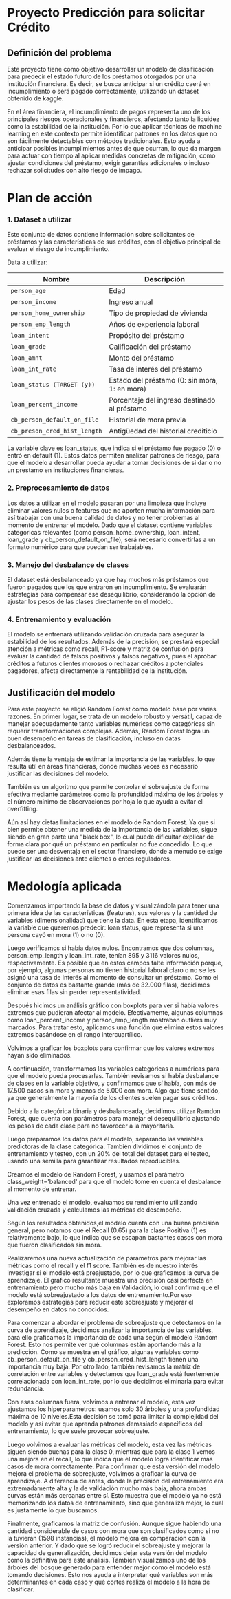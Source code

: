 # Proyecto Predicción para solicitar Crédito
## Definición del problema
Este proyecto tiene como objetivo desarrollar un modelo de clasificación para predecir el estado futuro de los préstamos otorgados por una institución financiera. Es decir, se busca anticipar si un crédito caerá en incumplimiento o será pagado correctamente, utilizando un dataset obtenido de kaggle.

En el área financiera, el incumplimiento de pagos representa uno de los principales riesgos operacionales y financieros, afectando tanto la liquidez como la estabilidad de la institución. Por lo que aplicar técnicas de machine learning en este contexto permite identificar patrones en los datos que no son fácilmente detectables con métodos tradicionales. Esto ayuda a anticipar posibles incumplimientos antes de que ocurran, lo que da margen para actuar con tiempo al aplicar medidas concretas de mitigación, como ajustar condiciones del préstamo, exigir garantías adicionales o incluso rechazar solicitudes con alto riesgo de impago.


# Plan de acción
### 1. Dataset a utilizar
Este conjunto de datos contiene información sobre solicitantes de préstamos y las características de sus créditos, con el objetivo principal de evaluar el riesgo de incumplimiento. 

Data a utilizar:


| Nombre                    | Descripción                          |
|-----------------------------------|--------------------------------------------------|
| `person_age`                      | Edad                                             |
| `person_income`                   | Ingreso anual                                    |
| `person_home_ownership`           | Tipo de propiedad de vivienda                   |
| `person_emp_length`               | Años de experiencia laboral                      |
| `loan_intent`                     | Propósito del préstamo                           |
| `loan_grade`                      | Calificación del préstamo                        |
| `loan_amnt`                       | Monto del préstamo                               |
| `loan_int_rate`                   | Tasa de interés del préstamo                     |
| `loan_status (TARGET (y))`                     | Estado del préstamo (0: sin mora, 1: en mora)    |
| `loan_percent_income`            | Porcentaje del ingreso destinado al préstamo     |
| `cb_person_default_on_file`       | Historial de mora previa                         |
| `cb_preson_cred_hist_length`      | Antigüedad del historial crediticio             |

La variable clave es loan_status, que indica si el préstamo fue pagado (0) o entró en default (1). Estos datos permiten analizar patrones de riesgo, para que el modelo a desarrollar pueda ayudar a tomar decisiones de si dar o no un prestamo en instituciones financieras.

### 2. Preprocesamiento de datos
Los datos a utilizar en el modelo pasaran por una limpieza que incluye eliminar valores nulos o features que no aporten mucha información para así trabajar con una buena calidad de datos y no tener problemas al momento de entrenar el modelo. Dado que el dataset contiene variables categóricas relevantes (como person_home_ownership, loan_intent, loan_grade y cb_person_default_on_file), será necesario convertirlas a un formato numérico para que puedan ser trabajables.

### 3. Manejo del desbalance de clases
El dataset está desbalanceado ya que hay muchos más préstamos que fueron pagados que los que entraron en incumplimiento. Se evaluarán estrategias para compensar ese desequilibrio, considerando la opción de ajustar los pesos de las clases directamente en el modelo.
### 4. Entrenamiento y evaluación
El modelo se entrenará utilizando validación cruzada para asegurar la estabilidad de los resultados. Además de la precisión, se prestará especial atención a métricas como recall, F1-score y matriz de confusión para evaluar la cantidad de falsos positivos y falsos negativos, pues el aprobar créditos a futuros clientes morosos o rechazar créditos a potenciales pagadores, afecta directamente la rentabilidad de la institución.


## Justificación del modelo

Para este proyecto se eligió Random Forest como modelo base por varias razones. En primer lugar, se trata de un modelo robusto y versátil, capaz de manejar adecuadamente tanto variables numéricas como categóricas sin requerir transformaciones complejas.
Además, Random Forest logra un buen desempeño en tareas de clasificación, incluso en datas desbalanceados. 

Además tiene la ventaja de estimar la importancia de las variables, lo que resulta útil en áreas financieras, donde muchas veces es necesario justificar las decisiones del modelo.

También es un algoritmo que permite controlar el sobreajuste de forma efectiva mediante parámetros como la profundidad máxima de los árboles y el número mínimo de observaciones por hoja lo que ayuda a evitar el overfitting.

Aún así hay cietas limitaciones en el modelo de Random Forest. Ya que si bien permite obtener una medida de la importancia de las variables, sigue siendo en gran parte una "black box", lo cual puede dificultar explicar de forma clara por qué un préstamo en particular no fue concedido. Lo que puede ser una desventaja en el sector financiero, donde a menudo se exige justificar las decisiones ante clientes o entes reguladores.

# Medología aplicada

Comenzamos importando la base de datos y visualizándola para tener una primera idea de las características (features), sus valores y la cantidad de variables (dimensionalidad) que tiene la data. En esta etapa, identificamos la variable que queremos predecir: loan status, que representa si una persona cayó en mora (1) o no (0). 

Luego verificamos si había datos nulos. Encontramos que dos columnas, person_emp_length y loan_int_rate, tenían 895 y 3116 valores nulos, respectivamente. Es posible que en estos campos falte información porque, por ejemplo, algunas personas no tienen historial laboral claro o no se les asignó una tasa de interés al momento de consultar un préstamo. Como el conjunto de datos es bastante grande (más de 32.000 filas), decidimos eliminar esas filas sin perder representatividad.

Después hicimos un análisis gráfico con boxplots para ver si había valores extremos que pudieran afectar al modelo. Efectivamente, algunas columnas como loan_percent_income y person_emp_length mostraban outliers muy marcados. Para tratar esto, aplicamos una función que elimina estos valores extremos basándose en el rango intercuartílico.

Volvimos a graficar los boxplots para confirmar que los valores extremos hayan sido eliminados. 

A continuación, transformamos las variables categóricas a numéricas para que el modelo pueda procesarlas. También revisamos si había desbalance de clases en la variable objetivo, y confirmamos que sí había, con más de 17.500 casos sin mora y menos de 5.000 con mora. Algo que tiene sentido, ya que generalmente la mayoría de los clientes suelen pagar sus créditos. 

Debido a la categórica binaria y desbalanceada, decidimos utilizar Ramdon Forest, que cuenta con parámetros para manejar el desequilibrio ajustando los pesos de cada clase para no favorecer a la mayoritaria.

Luego preparamos los datos para el modelo, separando las variables predictoras de la clase categórica. También dividimos el conjunto de entrenamiento y testeo, con un 20% del total del dataset para el testeo, usando una semilla para garantizar resultados reproducibles.

Creamos el modelo de Random Forest, y usamos el parámetro class_weight='balanced' para que el modelo tome en cuenta el desbalance al momento de entrenar.

Una vez entrenado el modelo, evaluamos su rendimiento utilizando validación cruzada y calculamos las métricas de desempeño.

Según los resultados obtenidos,el modelo cuenta con una buena precisión general, pero notamos que el Recall (0.65)  para la clase Positiva (1)  es relativamente bajo, lo que indica que se escapan bastantes casos con mora que fueron clasificados sin mora.

Realizaremos una nueva actualización de parámetros para mejorar las métricas como el recall y el f1 score. También es de nuestro interés investigar si el modelo está preajustado, por lo que graficamos la curva de aprendizaje. El gráfico resultante muestra una precisión casi perfecta en entrenamiento pero mucho más baja en Validación, lo cual confirma que el modelo está sobreajustado a los datos de entrenamiento.Por eso exploramos estrategias para reducir este sobreajuste y mejorar el desempeño en datos no conocidos.


Para comenzar a abordar el problema de sobreajuste que detectamos en la curva de aprendizaje, decidimos analizar la importancia de las variables, para ello graficamos la importancia de cada una según el modelo Random Forest. Esto nos permite ver qué columnas están aportando más a la predicción.
Como se muestra en el gráfico, algunas variables como cb_person_default_on_file y cb_person_cred_hist_length tienen una importancia muy baja. Por otro lado, también revisamos la matriz de correlación entre variables y detectamos que loan_grade está fuertemente correlacionada con loan_int_rate, por lo que decidimos eliminarla para evitar redundancia.

Con esas columnas fuera, volvimos a entrenar el modelo, esta vez ajustamos los hiperparametros: usamos solo 30 árboles y una profundidad máxima de 10 niveles.Esta decisión se tomó para limitar la complejidad del modelo y así evitar que aprenda patrones demasiado específicos del entrenamiento, lo que suele provocar sobreajuste.

Luego volvimos a evaluar las métricas del modelo, esta vez las métricas siguen siendo buenas para la clase 0, mientras que para la clase 1 vemos una mejora en el recall, lo que indica que el modelo logra identificar más casos de mora correctamente.
Para confirmar que esta versión del modelo mejora el problema de sobreajuste, volvimos a graficar la curva de aprendizaje. A diferencia de antes, donde la precisión del entrenamiento era extremadamente alta y la de validación mucho más baja, ahora ambas curvas están más cercanas entre sí. Esto muestra que el modelo ya no está memorizando los datos de entrenamiento, sino que generaliza mejor, lo cual es justamente lo que buscamos.

Finalmente, graficamos la matriz de confusión. Aunque sigue habiendo una cantidad considerable de casos con mora que son clasificados como si no la tuvieran (1598 instancias), el modelo mejora en comparación con la versión anterior. Y dado que se logró reducir el sobreajuste y mejorar la capacidad de generalización, decidimos dejar esta versión del modelo como la definitiva para este análisis.
También visualizamos uno de los árboles del bosque generado para entender mejor cómo el modelo está tomando decisiones. Esto nos ayuda a interpretar qué variables son más determinantes en cada caso y qué cortes realiza el modelo a la hora de clasificar.


